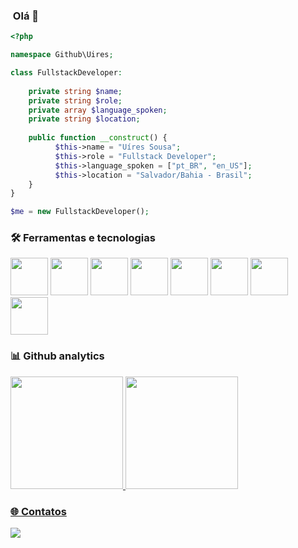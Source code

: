 
          
### &nbsp;Olá 🙂

```php
<?php

namespace Github\Uires;

class FullstackDeveloper:
    
    private string $name;
    private string $role;
    private array $language_spoken;
    private string $location;
    
    public function __construct() {
          $this->name = "Uíres Sousa";
          $this->role = "Fullstack Developer";
          $this->language_spoken = ["pt_BR", "en_US"];
          $this->location = "Salvador/Bahia - Brasil";
    }
}

$me = new FullstackDeveloper();
```

### 🛠️ Ferramentas e tecnologias
<div>
  <img src="https://cdn.jsdelivr.net/gh/devicons/devicon/icons/java/java-plain-wordmark.svg" width="60" height="60" />
  <img src="https://cdn.jsdelivr.net/gh/devicons/devicon/icons/spring/spring-original-wordmark.svg" width="60" height="60" />
  <img src="https://cdn.jsdelivr.net/gh/devicons/devicon/icons/laravel/laravel-plain-wordmark.svg" width="60" height="60"  />
  <img src="https://cdn.jsdelivr.net/gh/devicons/devicon/icons/vuejs/vuejs-original-wordmark.svg" width="60" height="60" />
  <img src="https://cdn.jsdelivr.net/gh/devicons/devicon/icons/php/php-original.svg" width="60" height="60" />
  <img src="https://cdn.jsdelivr.net/gh/devicons/devicon/icons/mongodb/mongodb-original-wordmark.svg" width="60" height="60" />                   
  <img src="https://cdn.jsdelivr.net/gh/devicons/devicon/icons/typescript/typescript-original.svg"  width="60" height="60" />
  <img src="https://cdn.jsdelivr.net/gh/devicons/devicon/icons/javascript/javascript-original.svg" width="60" height="60" />    
</div>

### 📊 Github analytics
<div>
<a href="https://github.com/uires">
<img height="180em" src="https://github-readme-stats.vercel.app/api/top-langs/?username=uires&layout=compact&langs_count=7"/>
<img height="180em" src="https://github-readme-stats.vercel.app/api?username=uires&show_icons=true&include_all_commits=true&count_private=true"/>
</div>

### 🌐 Contatos
<div>
<a href="https://www.linkedin.com/in/u%C3%ADres-sousa-284733142/" target="_blank"><img src="https://img.shields.io/badge/-LinkedIn-%230077B5?style=for-the-badge&logo=linkedin&logoColor=white" target="_blank"></a>   
</div>
